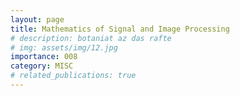 ```yaml
---
layout: page
title: Mathematics of Signal and Image Processing
# description: botaniat az das rafte
# img: assets/img/12.jpg
importance: 008
category: MISC
# related_publications: true
---
```


<!-- ### References -->